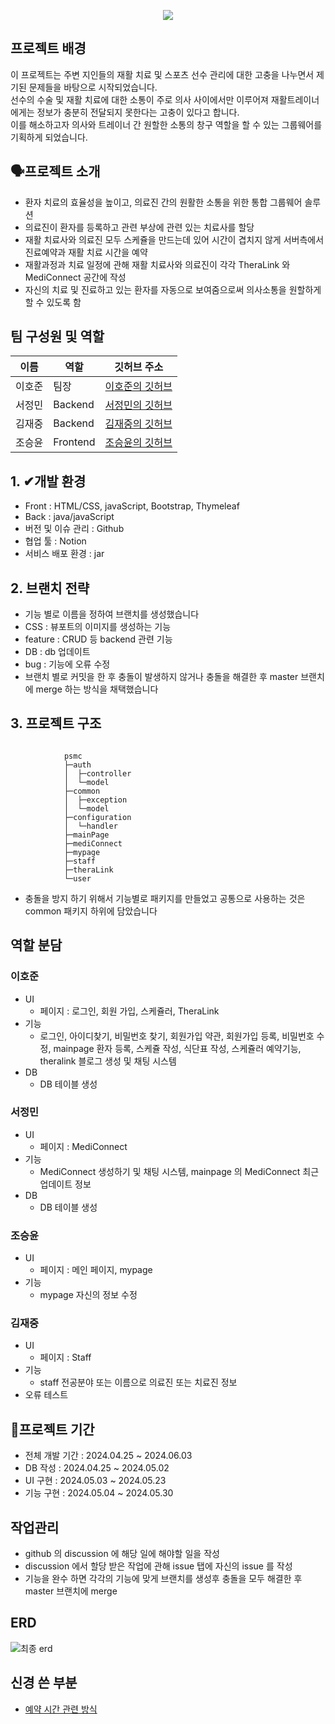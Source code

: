<p align= "center">
    <img src="https://capsule-render.vercel.app/api?type=waving&color=033d5e&height=300&section=header&text=PSMC&fontColor=f5f5f5&fontSize=90&fontAlignY=38&desc=Pro%20Sprots%20Medical%20Center&descAlignY=51" />
    </p>


## 프로젝트 배경

이 프로젝트는 주변 지인들의 재활 치료 및 스포츠 선수 관리에 대한 고충을 나누면서 제기된 문제들을 바탕으로 시작되었습니다.
<br>선수의 수술 및 재활 치료에 대한 소통이 주로 의사 사이에서만 이루어져 재활트레이너에게는 정보가 충분히 전달되지 못한다는 고충이 있다고 합니다.
<br>이를 해소하고자 의사와 트레이너 간 원할한 소통의 창구 역할을 할 수 있는 그룹웨어를 기획하게 되었습니다. 

    
## 🗣프로젝트 소개
- 환자 치료의 효율성을 높이고, 의료진 간의 원활한 소통을 위한 통합 그룹웨어 솔루션
- 의료진이 환자를 등록하고 관련 부상에 관련 있는 치료사를 할당
- 재활 치료사와 의료진 모두 스케쥴을 만드는데 있어 시간이 겹치지 않게 서버측에서 진료예약과 재활 치료 시간을 예약
- 재활과정과 치료 일정에 관해 재활 치료사와 의료진이 각각 TheraLink 와 MediConnect 공간에 작성
- 자신의 치료 및 진료하고 있는 환자를 자동으로 보여줌으로써 의사소통을 원할하게 할 수 있도록 함


## 팀 구성원 및 역할

| 이름    | 역할         | 깃허브 주소                   |
|---------|--------------|-------------------------------|
| 이호준  | 팀장 | [이호준의 깃허브](https://github.com/comaserious) |
| 서정민  | Backend | [서정민의 깃허브](https://github.com/wjdals83) |
| 김재중  | Backend | [김재중의 깃허브](https://github.com/Absensing) |
| 조승윤  | Frontend | [조승윤의 깃허브](https://github.com/tmddbs9313) |


## 1. ✔개발 환경
- Front : HTML/CSS, javaScript, Bootstrap, Thymeleaf
- Back : java/javaScript
- 버전 및 이슈 관리 : Github
- 협업 툴 : Notion
- 서비스 배포 환경 : jar

## 2. 브랜치 전략
- 기능 별로 이름을 정하여 브랜치를 생성했습니다
- CSS : 뷰포트의 이미지를 생성하는 기능
- feature : CRUD 등 backend 관련 기능
- DB : db 업데이트
- bug : 기능에 오류 수정
- 브랜치 별로 커밋을 한 후 충돌이 발생하지 않거나 충돌을 해결한 후 master 브랜치에 merge 하는 방식을 채택했습니다

## 3. 프로젝트 구조

```

            psmc
            ├─auth
            │  ├─controller
            │  └─model
            ├─common
            │  ├─exception
            │  └─model
            ├─configuration
            │  └─handler
            ├─mainPage
            ├─mediConnect
            ├─mypage
            ├─staff
            ├─theraLink
            └─user

```

- 충돌을 방지 하기 위해서 기능별로 패키지를 만들었고 공통으로 사용하는 것은 common 패키지 하위에 담았습니다

## 역할 분담
### 이호준
- UI
  - 페이지 : 로그인, 회원 가입, 스케쥴러, TheraLink
- 기능
  - 로그인, 아이디찾기, 비밀번호 찾기, 회원가입 약관, 회원가입 등록, 비밀번호 수정, mainpage 환자 등록, 스케쥴 작성, 식단표 작성, 스케쥴러 예약기능, theralink 블로그 생성 및 채팅 시스템
- DB
  - DB 테이블 생성
    
### 서정민
- UI
  - 페이지 : MediConnect
- 기능
   - MediConnect 생성하기 및 채팅 시스템, mainpage 의 MediConnect 최근 업데이트 정보
- DB
  - DB 테이블 생성
    
### 조승윤
- UI
  - 페이지 : 메인 페이지, mypage
- 기능
  - mypage 자신의 정보 수정

### 김재중
- UI
  - 페이지 : Staff
- 기능
    - staff 전공분야 또는 이름으로 의료진 또는 치료진 정보
- 오류 테스트

## 📅프로젝트 기간
-  전체 개발 기간 : 2024.04.25 ~ 2024.06.03
- DB 작성 : 2024.04.25 ~ 2024.05.02
- UI 구현 : 2024.05.03 ~ 2024.05.23
- 기능 구현 : 2024.05.04 ~ 2024.05.30

## 작업관리
- github 의 discussion 에 해당 일에 해야할 일을 작성
- discussion 에서 할당 받은 작업에 관해 issue 탭에 자신의 issue 를 작성
- 기능을 완수 하면 각각의 기능에 맞게 브랜치를 생성후 충돌을 모두 해결한 후 master 브랜치에 merge

## ERD

![최종 erd](https://github.com/semi-project-team/PSMC/assets/158137025/cfc96d07-53af-481a-9f41-afe968e584c6)



## 신경 쓴 부분
- [예약 시간 관련 방식](https://github.com/semi-project-team/PSMC/wiki/진료-시간-및-재활-치료시간-예약하기)
